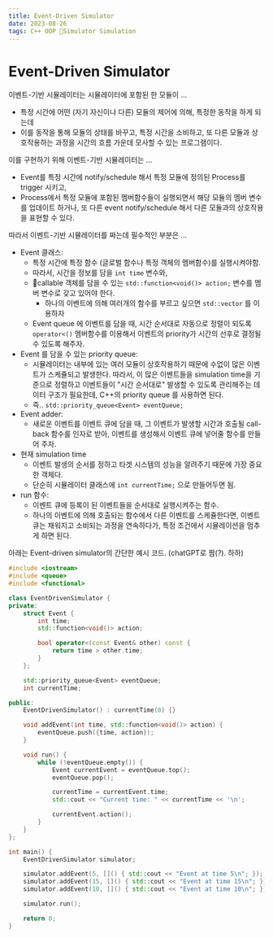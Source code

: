 ```yaml
---
title: Event-Driven Simulator
date: 2023-08-26
tags: C++ OOP Simulator Simulation
---
```


# Event-Driven Simulator

이벤트-기반 시뮬레이터는 시뮬레이터에 포함된 한 모듈이 ... 
- 특정 시간에 어떤 (자기 자신이나 다른) 모듈의 제어에 의해, 특정한 동작을 하게 되는데 
- 이를 동작을 통해 모듈의 상태를 바꾸고, 특정 시간을 소비하고, 또 다른 모듈과 상호작용하는 과정을 시간의 흐름 가운데 모사할 수 있는 프로그램이다.

이를 구현하기 위해 이벤트-기반 시뮬레이터는 ...
- Event를 특정 시간에 notify/schedule 해서 특정 모듈에 정의된 Process를 trigger 시키고,
- Process에서 특정 모듈에 포함된 멤버함수들이 실행되면서 해당 모듈의 멤버 변수를 업데이트 하거나, 또 다른 event notify/schedule 해서 다른 모듈과의 상호작용을 표현할 수 있다.

따라서 이벤트-기반 시뮬레이터를 짜는데 필수적인 부분은 ...
- Event 클래스: 
	- 특정 시간에 특정 함수 (글로벌 함수나 특정 객체의 멤버함수)를 실행시켜야함. 
	- 따라서, 시간을 정보를 담을 `int time` 변수와,
	- callable 객체를 담을 수 있는 `std::function<void()> action;` 변수를 멤버 변수로 갖고 있어야 한다. 
		- 하나의 이벤트에 의해 여러개의 함수를 부르고 싶으면 `std::vector` 를 이용하자
	- Event queue 에 이벤트를 담을 때, 시간 순서대로 자동으로 정렬이 되도록 `operator<()` 멤버함수를 이용해서 이벤트의 priority가 시간의 선후로 결정될 수 있도록 해주자.
- Event 를 담을 수 있는 priority queue:
	- 시뮬레이터는 내부에 있는 여러 모듈이 상호작용하기 때문에 수없이 많은 이벤트가 스케쥴되고 발생한다. 따라서, 이 많은 이벤트들을 simulation time을 기준으로 정렬하고 이벤트들이 "시간 순서대로" 발생할 수 있도록 관리해주는 데이터 구조가 필요한데, C++의 priority queue 를 사용하면 된다.
	- 즉.. `std::priority_queue<Event> eventQueue;`
- Event  adder:
	- 새로운 이벤트를 이벤트 큐에 담을 때, 그 이벤트가 발생할 시간과 호출될 call-back 함수를 인자로 받아, 이벤트를 생성해서 이벤트 큐에 넣어줄 함수를 만들어 주자.
-  현재 simulation time
	- 이벤트 발생의 순서를 정하고 타겟 시스템의 성능을 알려주기 때문에 가장 중요한 객체다. 
	- 단순히 시뮬레이터 클래스에 `int currentTime;` 으로 만들어두면 됨.
-  run 함수:
	- 이벤트 큐에 등록이 된 이벤트들을 순서대로 실행시켜주는 함수.
	- 하나의 이벤트에 의해 호출되는 함수에서 다른 이벤트를 스케쥴한다면, 이벤트 큐는 채워지고 소비되는 과정을 연속하다가, 특정 조건에서 시뮬레이션을 멈추게 하면 된다.

아래는 Event-driven simulator의 간단한 예시 코드. (chatGPT로 짬(?). 하하)

```cpp
#include <iostream>
#include <queue>
#include <functional>

class EventDrivenSimulator {
private:
    struct Event {
        int time;
        std::function<void()> action;

        bool operator<(const Event& other) const {
            return time > other.time;
        }
    };

    std::priority_queue<Event> eventQueue;
    int currentTime;

public:
    EventDrivenSimulator() : currentTime(0) {}

    void addEvent(int time, std::function<void()> action) {
        eventQueue.push({time, action});
    }

    void run() {
        while (!eventQueue.empty()) {
            Event currentEvent = eventQueue.top();
            eventQueue.pop();

            currentTime = currentEvent.time;
            std::cout << "Current time: " << currentTime << '\n';

            currentEvent.action();
        }
    }
};

int main() {
    EventDrivenSimulator simulator;

    simulator.addEvent(5, []() { std::cout << "Event at time 5\n"; });
    simulator.addEvent(15, []() { std::cout << "Event at time 15\n"; });
    simulator.addEvent(10, []() { std::cout << "Event at time 10\n"; });

    simulator.run();

    return 0;
}

```


  
